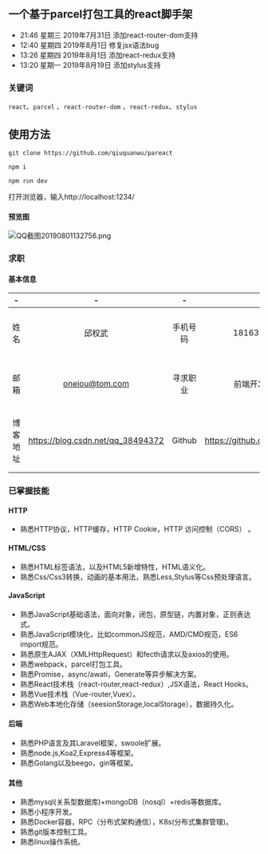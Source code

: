 ## 一个基于parcel打包工具的react脚手架


- 21:46 星期三 2019年7月31日 添加react-router-dom支持
- 12:40 星期四 2019年8月1日 修复jsx语法bug
- 13:26 星期四 2019年8月1日 添加react-redux支持
- 13:20 星期一 2019年8月19日 添加stylus支持

### 关键词

`react`、`parcel` 、`react-router-dom` 、`react-redux`、`stylus`

## 使用方法
```
git clone https://github.com/qiuquanwu/pareact
```
```
npm i
```
```
npm run dev
```
打开浏览器，输入http://localhost:1234/


#### 预览图
![QQ截图20190801132756.png](https://i.loli.net/2019/08/01/5d4278640391069903.png)


### 求职

#### 基本信息
|  - |   -| - |   -|- |   -|
| :------------: | :------------: |:------------: | :------------: |:------------: | :------------: |
| 姓名  |  邱权武 |手机号码 |18163981558|工作经验|2年|
| 邮箱  |  oneiou@tom.com |寻求职业|前端开发工程事|期望薪资|8k-10k|
|博客地址|https://blog.csdn.net/qq_38494372 | Github|https://github.com/qiuquanwu |工作地点|长沙、深圳、广州

### 已掌握技能
#### HTTP
- 熟悉HTTP协议，HTTP缓存，HTTP Cookie，HTTP 访问控制（CORS） 。

#### HTML/CSS
- 熟悉HTML标签语法，以及HTML5新增特性，HTML语义化。
- 熟悉Css/Css3转换，动画的基本用法，熟悉Less,Stylus等Css预处理语言。

#### JavaScript
- 熟悉JavaScript基础语法，面向对象，闭包，原型链，内置对象，正则表达式。
- 熟悉JavaScript模块化，比如commonJS规范，AMD/CMD规范，ES6 import规范。
- 熟悉原生AJAX（XMLHttpRequest）和fecth请求以及axios的使用。
- 熟悉webpack，parcel打包工具。
- 熟悉Promise，async/awati，Generate等异步解决方案。
- 熟悉React技术栈（react-router,react-redux）,JSX语法，React Hooks。
- 熟悉Vue技术栈（Vue-router,Vuex）。
- 熟悉Web本地化存储（seesionStorage,localStorage），数据持久化。

#### 后端
- 熟悉PHP语言及其Laravel框架，swoole扩展。
- 熟悉node.js,Koa2,Express4等框架。
- 熟悉Golang以及beego，gin等框架。

#### 其他
- 熟悉mysql(关系型数据库)+mongoDB（nosql）+redis等数据库。
- 熟悉小程序开发。
- 熟悉Docker容器，RPC（分布式架构通信），K8s(分布式集群管理)。
- 熟悉git版本控制工具。
- 熟悉linux操作系统。


